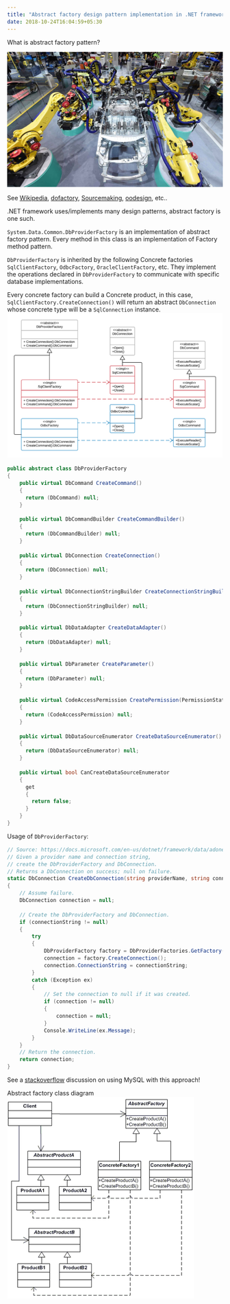 ```yaml
---
title: "Abstract factory design pattern implementation in .NET framework"
date: 2018-10-24T16:04:59+05:30
---
```

What is abstract factory pattern?

<img src="images/abstract-factory.jpg"/>

See [Wikipedia](https://en.wikipedia.org/wiki/Abstract_factory_pattern), [dofactory](https://www.dofactory.com/net/abstract-factory-design-pattern), [Sourcemaking](https://sourcemaking.com/design_patterns/abstract_factory), [oodesign](https://www.oodesign.com/abstract-factory-pattern.html), etc..

.NET framework uses/implements many design patterns, abstract factory is one such.

`System.Data.Common.DbProviderFactory` is an implementation of abstract factory pattern. Every method in this class is an implementation of Factory method pattern.

`DbProviderFactory` is inherited by the following Concrete factories `SqlClientFactory`, `OdbcFactory`, `OracleClientFactory`, etc. They implement the operations declared in `DbProviderFactory` to communicate with specific database implementations.

Every concrete factory can build a Concrete product, in this case, `SqlClientFactory.CreateConnection()` will return an abstract `DbConnection` whose concrete type will be a `SqlConnection` instance.
<img src="images/DbProviderFactory-AbstractFactory.png">
```csharp
public abstract class DbProviderFactory
{
    public virtual DbCommand CreateCommand()
    {
      return (DbCommand) null;
    }

    public virtual DbCommandBuilder CreateCommandBuilder()
    {
      return (DbCommandBuilder) null;
    }
    
    public virtual DbConnection CreateConnection()
    {
      return (DbConnection) null;
    }

    public virtual DbConnectionStringBuilder CreateConnectionStringBuilder()
    {
      return (DbConnectionStringBuilder) null;
    }

    public virtual DbDataAdapter CreateDataAdapter()
    {
      return (DbDataAdapter) null;
    }

    public virtual DbParameter CreateParameter()
    {
      return (DbParameter) null;
    }

    public virtual CodeAccessPermission CreatePermission(PermissionState state)
    {
      return (CodeAccessPermission) null;
    }

    public virtual DbDataSourceEnumerator CreateDataSourceEnumerator()
    {
      return (DbDataSourceEnumerator) null;
    }
    
    public virtual bool CanCreateDataSourceEnumerator
    {
      get
      {
        return false;
      }
    }
}
```
Usage of `DbProviderFactory`:
```csharp
// Source: https://docs.microsoft.com/en-us/dotnet/framework/data/adonet/obtaining-a-dbproviderfactory
// Given a provider name and connection string, 
// create the DbProviderFactory and DbConnection.
// Returns a DbConnection on success; null on failure.
static DbConnection CreateDbConnection(string providerName, string connectionString)
{
    // Assume failure.
    DbConnection connection = null;

    // Create the DbProviderFactory and DbConnection.
    if (connectionString != null)
    {
        try
        {
            DbProviderFactory factory = DbProviderFactories.GetFactory(providerName);
            connection = factory.CreateConnection();
            connection.ConnectionString = connectionString;
        }
        catch (Exception ex)
        {
            // Set the connection to null if it was created.
            if (connection != null)
            {
                connection = null;
            }
            Console.WriteLine(ex.Message);
        }
    }
    // Return the connection.
    return connection;
}
```
See a [stackoverflow](https://stackoverflow.com/questions/1216626/how-can-i-use-ado-net-dbproviderfactory-with-mysql) discussion on using MySQL with this approach!

Abstract factory class diagram
<img src="images/abstract.gif"/>